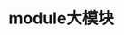 <!--
 * @Author: your name
 * @Date: 2020-01-17 15:10:31
 * @LastEditTime: 2020-01-17 15:11:10
 * @LastEditors: your name
 * @Description: In User Settings Edit
 * @FilePath: \diary\vuepress\docs\module\README.md
 -->
# module大模块